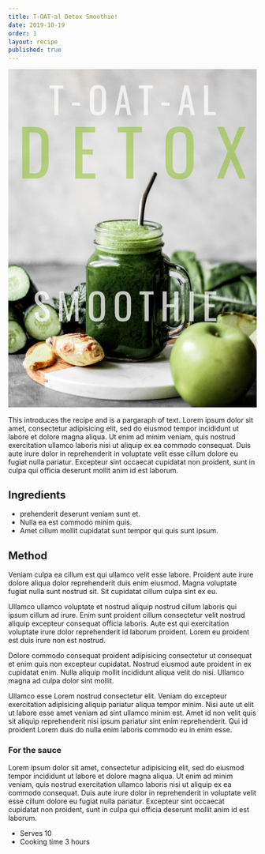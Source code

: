 ```yaml
---
title: T-OAT-al Detox Smoothie!
date: 2019-10-19
order: 1
layout: recipe
published: true
---
```



![](../uploads/afaa1067-8f93-48ef-88f3-4ab85007e5ea.jpeg)

This introduces the recipe and is a pargaraph of text. Lorem ipsum dolor sit amet, consectetur adipisicing elit, sed do eiusmod tempor incididunt ut labore et dolore magna aliqua. Ut enim ad minim veniam, quis nostrud exercitation ullamco laboris nisi ut aliquip ex ea commodo consequat. Duis aute irure dolor in reprehenderit in voluptate velit esse cillum dolore eu fugiat nulla pariatur. Excepteur sint occaecat cupidatat non proident, sunt in culpa qui officia deserunt mollit anim id est laborum.

## Ingredients

* prehenderit deserunt veniam sunt et. 
* Nulla ea est commodo minim quis. 
* Amet cillum mollit cupidatat sunt tempor qui quis sunt ipsum.

## Method

Veniam culpa ea cillum est qui ullamco velit esse labore. Proident aute irure dolore aliqua dolor reprehenderit duis enim eiusmod. Magna voluptate fugiat nulla sunt nostrud sit. Sit cupidatat cillum culpa sint ex eu.

Ullamco ullamco voluptate et nostrud aliquip nostrud cillum laboris qui ipsum cillum ad irure. Enim sunt proident cillum consectetur velit nostrud aliquip excepteur consequat officia laboris. Aute est qui exercitation voluptate irure dolor reprehenderit id laborum proident. Lorem eu proident est duis irure non est nostrud.

Dolore commodo consequat proident adipisicing consectetur ut consequat et enim quis non excepteur cupidatat. Nostrud eiusmod aute proident in ex cupidatat enim. Nulla aliquip mollit incididunt aliqua velit do nisi. Ullamco magna ad culpa dolor sint mollit.

Ullamco esse Lorem nostrud consectetur elit. Veniam do excepteur exercitation adipisicing aliquip pariatur aliqua tempor minim. Nisi aute ut elit ut labore esse amet veniam ad sint ullamco minim est. Amet id non velit quis sit aliquip reprehenderit nisi ipsum pariatur sint enim reprehenderit. Qui id proident Lorem duis do nulla enim laboris commodo eu in enim esse.

### For the sauce

Lorem ipsum dolor sit amet, consectetur adipisicing elit, sed do eiusmod tempor incididunt ut labore et dolore magna aliqua. Ut enim ad minim veniam, quis nostrud exercitation ullamco laboris nisi ut aliquip ex ea commodo consequat. Duis aute irure dolor in reprehenderit in voluptate velit esse cillum dolore eu fugiat nulla pariatur. Excepteur sint occaecat cupidatat non proident, sunt in culpa qui officia deserunt mollit anim id est laborum.

* Serves 10
* Cooking time 3 hours